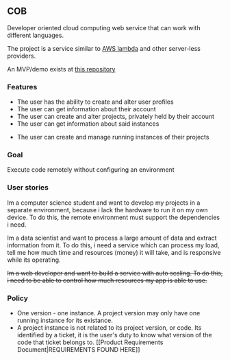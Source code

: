 ## COB
Developer oriented cloud computing web service that can work with different languages.

The project is a service similar to [AWS lambda](https://en.wikipedia.org/wiki/AWS_Lambda) and other server-less providers.

An MVP/demo exists at [this repository](https://github.com/Al1002/cob)

### Features
- The user has the ability to create and alter user profiles
- The user can get information about their account
- The user can create and alter projects, privately held by their account
- The user can get information about said instances
* The user can create and manage running instances of their projects
### Goal
Execute code remotely without configuring an environment
### User stories
Im a computer science student and want to develop my projects in a separate environment, because i lack the hardware to run it on my own device. To do this, the remote environment must support the dependencies i need.

Im a data scientist and want to process a large amount of data and extract information from it. To do this, i need a service which can process my load, tell me how much time and resources (money) it will take, and is responsive while its operating.

~~Im a web developer and want to build a service with auto scaling. To do this, i need to be able to control how much resources my app is able to use.~~
### Policy
* One version - one instance. A project version may only have one running instance for its existance.
* A project instance is not related to its project version, or code. Its identified by a ticket, it is the user's duty to know what version of the code that ticket belongs to.
[[Product Requirements Document|REQUIREMENTS FOUND HERE]]
